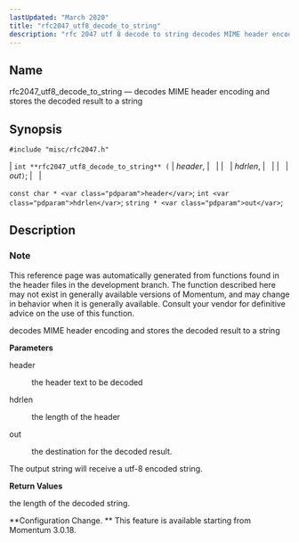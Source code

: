 ```yaml
---
lastUpdated: "March 2020"
title: "rfc2047_utf8_decode_to_string"
description: "rfc 2047 utf 8 decode to string decodes MIME header encoding and stores the decoded result to a string int rfc 2047 utf 8 decode to string header hdrlen out const char header int hdrlen string out This reference page was automatically generated from functions found in the header files..."
---
```


<a name="apis.rfc2047_utf8_decode_to_string"></a> 
## Name

rfc2047_utf8_decode_to_string — decodes MIME header encoding and stores the decoded result to a string

## Synopsis

`#include "misc/rfc2047.h"`

| `int **rfc2047_utf8_decode_to_string** (` | <var class="pdparam">header</var>, |   |
|   | <var class="pdparam">hdrlen</var>, |   |
|   | <var class="pdparam">out</var>`)`; |   |

`const char * <var class="pdparam">header</var>`;
`int <var class="pdparam">hdrlen</var>`;
`string * <var class="pdparam">out</var>`;<a name="idp58452064"></a> 
## Description

### Note

This reference page was automatically generated from functions found in the header files in the development branch. The function described here may not exist in generally available versions of Momentum, and may change in behavior when it is generally available. Consult your vendor for definitive advice on the use of this function.

decodes MIME header encoding and stores the decoded result to a string

**<a name="idp58454976"></a> Parameters**

<dl class="variablelist">

<dt>header</dt>

<dd>

the header text to be decoded

</dd>

<dt>hdrlen</dt>

<dd>

the length of the header

</dd>

<dt>out</dt>

<dd>

the destination for the decoded result.

</dd>

</dl>

The output string will receive a utf-8 encoded string.

**<a name="idp58461888"></a> Return Values**

the length of the decoded string.

**Configuration Change. ** This feature is available starting from Momentum 3.0.18.